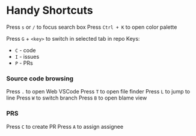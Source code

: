 # Handy Shortcuts

Press `s` or `/` to focus search box
Press `Ctrl + K` to open color palette

Press `G` + `<key>` to switch in selected tab in repo
Keys:

- `C` - code
- `I` - issues
- `P` - PRs

### Source code browsing

Press `.` to open Web VSCode
Press `T` to open file finder
Press `L` to jump to line
Press `W` to switch branch
Press `B` to open blame view

### PRS

Press `C` to create PR
Press `A` to assign assignee
